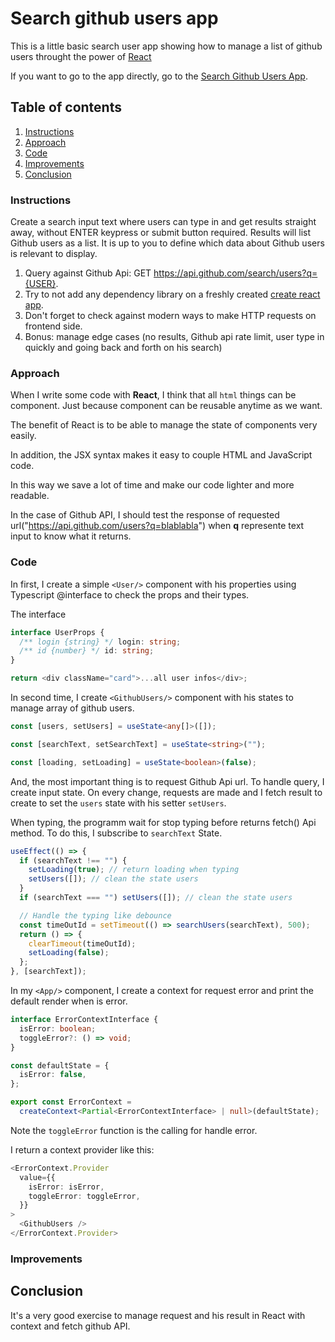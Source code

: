 # Search github users app

This is a little basic search user app showing how to manage a list of github users throught the power of [React](https://github.com/facebook/create-react-app)

If you want to go to the app directly, go to the [Search Github Users App](https://search-github-users-0.netlify.app).

## Table of contents

1. [Instructions](#instructions)
2. [Approach](#approach)
3. [Code](#code)
4. [Improvements](#improvements)
5. [Conclusion](#conclusion)

### Instructions

Create a search input text where users can type in and get results straight away, without ENTER keypress or submit button required.
Results will list Github users as a list. It is up to you to define which data about Github users is relevant to display.

1. Query against Github Api: GET https://api.github.com/search/users?q={USER}.
2. Try to not add any dependency library on a freshly created
   [create react app](https://github.com/facebook/create-react-app).
3. Don't forget to check against modern ways to make HTTP requests on frontend side.
4. Bonus: manage edge cases (no results, Github api rate limit, user type in quickly and going back and forth on his search)

### Approach

When I write some code with **React**, I think that all `html` things can be component. Just because component can be reusable anytime as we want.

The benefit of React is to be able to manage the state of components very easily.

In addition, the JSX syntax makes it easy to couple HTML and JavaScript code.

In this way we save a lot of time and make our code lighter and more readable.

In the case of Github API, I should test the response of requested url("https://api.github.com/users?q=blablabla") when **q** represente text input to know what it returns.

### Code

In first, I create a simple `<User/>` component with his properties using Typescript @interface to check the props and their types.

The interface

```typescript
interface UserProps {
  /** login {string} */ login: string;
  /** id {number} */ id: string;
}

return <div className="card">...all user infos</div>;
```

In second time, I create `<GithubUsers/>` component with his states to manage array of github users.

```typescript
const [users, setUsers] = useState<any[]>([]);

const [searchText, setSearchText] = useState<string>("");

const [loading, setLoading] = useState<boolean>(false);
```

And, the most important thing is to request Github Api url. To handle query, I create input state. On every change, requests are made and I fetch result to create to set the `users` state with his setter `setUsers`.

When typing, the programm wait for stop typing before returns fetch() Api method. To do this, I subscribe to `searchText` State.

```typescript
useEffect(() => {
  if (searchText !== "") {
    setLoading(true); // return loading when typing
    setUsers([]); // clean the state users
  }
  if (searchText === "") setUsers([]); // clean the state users

  // Handle the typing like debounce
  const timeOutId = setTimeout(() => searchUsers(searchText), 500);
  return () => {
    clearTimeout(timeOutId);
    setLoading(false);
  };
}, [searchText]);
```

In my `<App/>` component, I create a context for request error and print the default render when is error.

```typescript
interface ErrorContextInterface {
  isError: boolean;
  toggleError?: () => void;
}

const defaultState = {
  isError: false,
};

export const ErrorContext =
  createContext<Partial<ErrorContextInterface> | null>(defaultState);
```

Note the `toggleError` function is the calling for handle error.

I return a context provider like this:

```typescript
<ErrorContext.Provider
  value={{
    isError: isError,
    toggleError: toggleError,
  }}
>
  <GithubUsers />
</ErrorContext.Provider>
```

### Improvements

## Conclusion

It's a very good exercise to manage request and his result in React with context and fetch github API.
